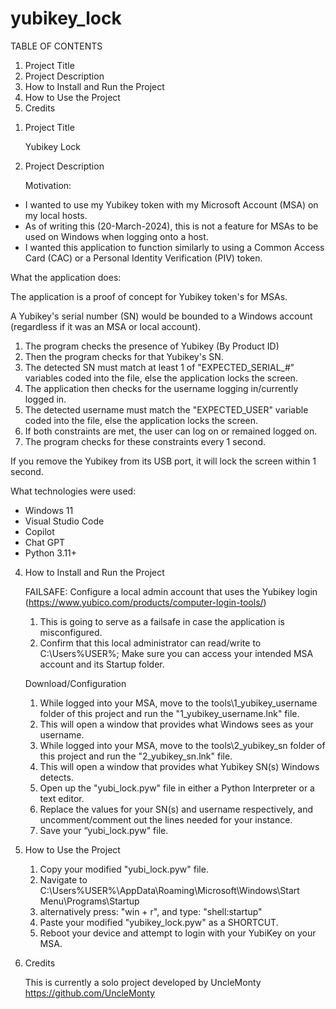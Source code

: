 # yubikey_lock

TABLE OF CONTENTS

   1) Project Title
   2) Project Description
   3) How to Install and Run the Project
   4) How to Use the Project
   5) Credits

1. Project Title 

   Yubikey Lock

2. Project Description

   Motivation:
   
  - I wanted to use my Yubikey token with my Microsoft Account (MSA) on my local hosts.
  - As of writing this (20-March-2024), this is not a feature for MSAs to be used on Windows when logging onto a host.
  - I wanted this application to function similarly to using a Common Access Card (CAC) or a Personal Identity Verification (PIV) token.

   What the application does:
   
   The application is a proof of concept for Yubikey token's for MSAs.
   
   A Yubikey's serial number (SN) would be bounded to a Windows account (regardless if it was an MSA or local account).
   
   1) The program checks the presence of Yubikey (By Product ID)
   2) Then the program checks for that Yubikey's SN.
   3) The detected SN must match at least 1 of "EXPECTED_SERIAL_#" variables coded into the file, else the application locks the screen.
   4) The application then checks for the username logging in/currently logged in.
   5) The detected username must match the "EXPECTED_USER" variable coded into the file, else the application locks the screen.
   6) If both constraints are met, the user can log on or remained logged on.
   7) The program checks for these constraints every 1 second.
        
   If you remove the Yubikey from its USB port, it will lock the screen within 1 second. 

   What technologies were used:
   
   - Windows 11
   - Visual Studio Code
   - Copilot
   - Chat GPT
   - Python 3.11+

4. How to Install and Run the Project

   FAILSAFE: Configure a local admin account that uses the Yubikey login (https://www.yubico.com/products/computer-login-tools/)
   1) This is going to serve as a failsafe in case the application is misconfigured.
   2) Confirm that this local administrator can read/write to C:\Users\%USER%; Make sure you can access your intended MSA account and its Startup folder.
   
   Download/Configuration
   
   1) While logged into your MSA, move to the tools\1_yubikey_username folder of this project and run the "1_yubikey_username.lnk" file.
   2) This will open a window that provides what Windows sees as your username.
   3) While logged into your MSA, move to the tools\2_yubikey_sn folder of this project and run the "2_yubikey_sn.lnk" file.
   4) This will open a window that provides what Yubikey SN(s) Windows detects.
   5) Open up the "yubi_lock.pyw" file in either a Python Interpreter or a text editor.
   6) Replace the values for your SN(s) and username respectively, and uncomment/comment out the lines needed for your instance.
   7) Save your “yubi_lock.pyw" file.

6. How to Use the Project

   1) Copy your modified "yubi_lock.pyw" file.
   2) Navigate to C:\Users\%USER%\AppData\Roaming\Microsoft\Windows\Start Menu\Programs\Startup
   3) alternatively press: "win + r", and type: "shell:startup"
   4) Paste your modified "yubikey_lock.pyw" as a SHORTCUT.
   5) Reboot your device and attempt to login with your YubiKey on your MSA.

7. Credits

   This is currently a solo project developed by UncleMonty
   https://github.com/UncleMonty

